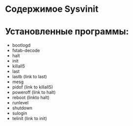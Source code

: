  
 # Содержимое Sysvinit #
 
 # Установленные программы: #
 * bootlogd 
 * fstab-decode
 * halt
 * init
 * killall5
 * last
 * lastb (link to last)
 * mesg
 * pidof (link to killall5)
 * poweroff (link to halt) 
 * reboot (linkto halt)
 * runlevel
 * shutdown
 * sulogin
 * telinit (link to init)
